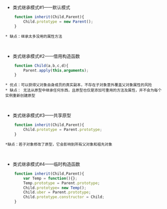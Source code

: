 * 类式继承模式#1——默认模式
```javascript
    function inherit(Child,Parent){
        Child.prototype = new Parent();
    }
```
    * 缺点：继承太多没用的属性方法
<br>

* 类式继承模式#2——借用构造函数
```javascript
    function Child(a,b,c,d){
        Parent.apply(this,arguments);
    }
```
    * 优点：可以获得父对象自身成员的真实副本，不存在子对象意外覆盖父对象属性的风险
    * 缺点： 无法从原型中继承任何东西，且原型也仅是添加可重用的方法及属性，并不会为每个实例重新创建原型
<br>

* 类式继承模式#3——共享原型
```javascript
    function inherit(Child,Parent){
        Child.prototype = Parent.prototype;
    }
```
    *缺点：若子对象修改了原型，它会影响到所有父对象和祖先对象
<br>

* 类式继承模式#4——临时构造函数
```javascript
    function inherit(Child,Parent){
        var Temp = function(){};
        Temp.prototype = Parent.prototype;
        Child.prototype= new Temp();
        Child.uber = Parent.prototype; 
        Child.prototype.constructor = Child;
    }
```
